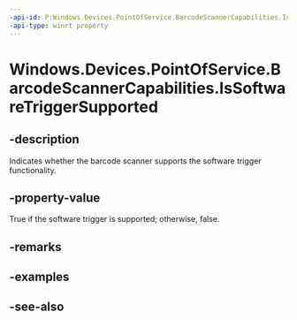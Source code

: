 ----api-id: P:Windows.Devices.PointOfService.BarcodeScannerCapabilities.IsSoftwareTriggerSupported
-api-type: winrt property
---<!-- Property syntaxpublic bool IsSoftwareTriggerSupported { get; }--># Windows.Devices.PointOfService.BarcodeScannerCapabilities.IsSoftwareTriggerSupported## -descriptionIndicates whether the barcode scanner supports the software trigger functionality.## -property-valueTrue if the software trigger is supported; otherwise, false.## -remarks## -examples## -see-also